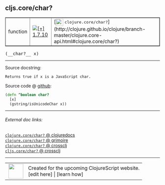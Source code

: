 ## cljs.core/char?



 <table border="1">
<tr>
<td>function</td>
<td><a href="https://github.com/cljsinfo/cljs-api-docs/tree/1.7.10"><img valign="middle" alt="[+] 1.7.10" title="Added in 1.7.10" src="https://img.shields.io/badge/+-1.7.10-lightgrey.svg"></a> </td>
<td>
[<img height="24px" valign="middle" src="http://i.imgur.com/1GjPKvB.png"> <samp>clojure.core/char?</samp>](http://clojure.github.io/clojure/branch-master/clojure.core-api.html#clojure.core/char?)
</td>
</tr>
</table>


 <samp>
(__char?__ x)<br>
</samp>

---





Source docstring:

```
Returns true if x is a JavaScript char.
```


Source code @ [github](https://github.com/clojure/clojurescript/blob/r1.7.166/src/main/cljs/cljs/core.cljs#L224-L227):

```clj
(defn ^boolean char?
  [x]
  (gstring/isUnicodeChar x))
```

<!--
Repo - tag - source tree - lines:

 <pre>
clojurescript @ r1.7.166
└── src
    └── main
        └── cljs
            └── cljs
                └── <ins>[core.cljs:224-227](https://github.com/clojure/clojurescript/blob/r1.7.166/src/main/cljs/cljs/core.cljs#L224-L227)</ins>
</pre>

-->

---



###### External doc links:

[`clojure.core/char?` @ clojuredocs](http://clojuredocs.org/clojure.core/char_q)<br>
[`clojure.core/char?` @ grimoire](http://conj.io/store/v1/org.clojure/clojure/1.7.0-beta3/clj/clojure.core/char%3F/)<br>
[`clojure.core/char?` @ crossclj](http://crossclj.info/fun/clojure.core/char%3F.html)<br>
[`cljs.core/char?` @ crossclj](http://crossclj.info/fun/cljs.core.cljs/char%3F.html)<br>

---

 <table>
<tr><td>
<img valign="middle" align="right" width="48px" src="http://i.imgur.com/Hi20huC.png">
</td><td>
Created for the upcoming ClojureScript website.<br>
[edit here] | [learn how]
</td></tr></table>

[edit here]:https://github.com/cljsinfo/cljs-api-docs/blob/master/cljsdoc/cljs.core/charQMARK.cljsdoc
[learn how]:https://github.com/cljsinfo/cljs-api-docs/wiki/cljsdoc-files

<!--

This information was too distracting to show to readers, but I'll leave it
commented here since it is helpful to:

- pretty-print the data used to generate this document
- and show how to retrieve that data



The API data for this symbol:

```clj
{:return-type boolean,
 :ns "cljs.core",
 :name "char?",
 :signature ["[x]"],
 :history [["+" "1.7.10"]],
 :type "function",
 :full-name-encode "cljs.core/charQMARK",
 :source {:code "(defn ^boolean char?\n  [x]\n  (gstring/isUnicodeChar x))",
          :title "Source code",
          :repo "clojurescript",
          :tag "r1.7.166",
          :filename "src/main/cljs/cljs/core.cljs",
          :lines [224 227]},
 :full-name "cljs.core/char?",
 :clj-symbol "clojure.core/char?",
 :docstring "Returns true if x is a JavaScript char."}

```

Retrieve the API data for this symbol:

```clj
;; from Clojure REPL
(require '[clojure.edn :as edn])
(-> (slurp "https://raw.githubusercontent.com/cljsinfo/cljs-api-docs/catalog/cljs-api.edn")
    (edn/read-string)
    (get-in [:symbols "cljs.core/char?"]))
```

-->

